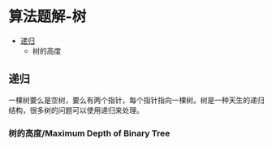 # 算法题解-树

- [递归](#递归20230909)
  - 树的高度

## 递归 <a name = "递归20230909">

一棵树要么是空树，要么有两个指针，每个指针指向一棵树。树是一种天生的递归结构，很多树的问题可以使用递归来处理。

### 树的高度/Maximum Depth of Binary Tree
